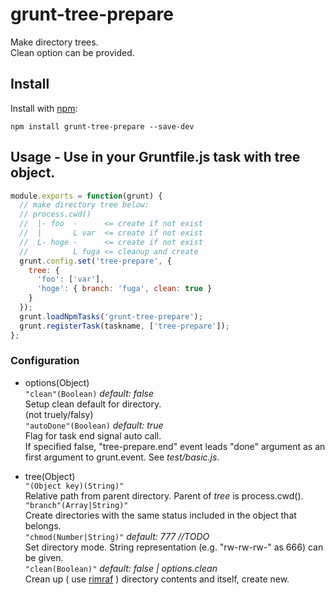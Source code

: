 # grunt-tree-prepare

Make directory trees.  
Clean option can be provided.

## Install

Install with [npm](http://npmjs.org/):

    npm install grunt-tree-prepare --save-dev
    
## Usage - Use in your Gruntfile.js task with tree object.
```js
module.exports = function(grunt) {
  // make directory tree below:
  // process.cwd()
  //  |- foo  -      <= create if not exist
  //  |       L var  <= create if not exist
  //  L- hoge -      <= create if not exist
  //          L fuga <= cleanup and create
  grunt.config.set('tree-prepare', {
    tree: {
      'foo': ['var'],
      'hoge': { branch: 'fuga', clean: true }
    }
  });
  grunt.loadNpmTasks('grunt-tree-prepare');
  grunt.registerTask(taskname, ['tree-prepare']);
};
```

### Configuration
- options(Object)  
`"clean"(Boolean)` *default: false*  
  Setup clean default for directory.  
  (not truely/falsy)  
`"autoDone"(Boolean)` *default: true*  
  Flag for task end signal auto call.  
  If specified false, "tree-prepare.end" event leads "done" argument
  as an first argument to grunt.event. See *test/basic.js*.
  
- tree(Object)  
`"(Object key)(String)"`  
  Relative path from parent directory. Parent of _tree_ is process.cwd().  
`"branch"(Array|String)"`  
  Create directories with the same status included in the object that belongs.  
`"chmod(Number|String)"` *default: 777  //TODO*  
  Set directory mode. String representation (e.g. "rw-rw-rw-" as 666) can be given.  
`"clean(Boolean)"` *default: false | options.clean*  
  Crean up ( use [rimraf](git://github.com/isaacs/rimraf.git) ) directory contents and itself, create new.  
  
